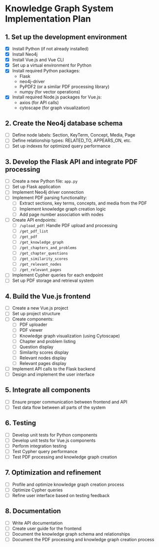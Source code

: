 # Knowledge Graph System Implementation Plan

## 1. Set up the development environment
- [x] Install Python (if not already installed)
- [x] Install Neo4j
- [x] Install Vue.js and Vue CLI
- [x] Set up a virtual environment for Python
- [x] Install required Python packages:
  - Flask
  - neo4j-driver
  - PyPDF2 (or a similar PDF processing library)
  - numpy (for vector operations)
- [x] Install required Node.js packages for Vue.js:
  - axios (for API calls)
  - cytoscape (for graph visualization)

## 2. Create the Neo4j database schema
- [ ] Define node labels: Section, KeyTerm, Concept, Media, Page
- [ ] Define relationship types: RELATED_TO, APPEARS_ON, etc.
- [ ] Set up indexes for optimized query performance

## 3. Develop the Flask API and integrate PDF processing
- [ ] Create a new Python file: `app.py`
- [ ] Set up Flask application
- [ ] Implement Neo4j driver connection
- [ ] Implement PDF parsing functionality:
  - [ ] Extract sections, key terms, concepts, and media from the PDF
  - [ ] Implement knowledge graph creation logic
  - [ ] Add page number association with nodes
- [ ] Create API endpoints:
  - [ ] `/upload_pdf`: Handle PDF upload and processing
  - [ ] `/get_pdf_list`
  - [ ] `/get_pdf`
  - [ ] `/get_knowledge_graph`
  - [ ] `/get_chapters_and_problems`
  - [ ] `/get_chapter_questions`
  - [ ] `/get_similarity_scores`
  - [ ] `/get_relevant_nodes`
  - [ ] `/get_relevant_pages`
- [ ] Implement Cypher queries for each endpoint
- [ ] Set up PDF storage and retrieval system

## 4. Build the Vue.js frontend
- [ ] Create a new Vue.js project
- [ ] Set up project structure
- [ ] Create components:
  - [ ] PDF uploader
  - [ ] PDF viewer
  - [ ] Knowledge graph visualization (using Cytoscape)
  - [ ] Chapter and problem listing
  - [ ] Question display
  - [ ] Similarity scores display
  - [ ] Relevant nodes display
  - [ ] Relevant pages display
- [ ] Implement API calls to the Flask backend
- [ ] Design and implement the user interface

## 5. Integrate all components
- [ ] Ensure proper communication between frontend and API
- [ ] Test data flow between all parts of the system

## 6. Testing
- [ ] Develop unit tests for Python components
- [ ] Develop unit tests for Vue.js components
- [ ] Perform integration testing
- [ ] Test Cypher query performance
- [ ] Test PDF processing and knowledge graph creation

## 7. Optimization and refinement
- [ ] Profile and optimize knowledge graph creation process
- [ ] Optimize Cypher queries
- [ ] Refine user interface based on testing feedback

## 8. Documentation
- [ ] Write API documentation
- [ ] Create user guide for the frontend
- [ ] Document the knowledge graph schema and relationships
- [ ] Document the PDF processing and knowledge graph creation process
